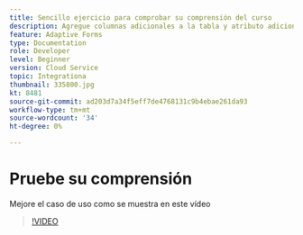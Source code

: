 ```yaml
---
title: Sencillo ejercicio para comprobar su comprensión del curso
description: Agregue columnas adicionales a la tabla y atributo adicional a los criterios de búsqueda
feature: Adaptive Forms
type: Documentation
role: Developer
level: Beginner
version: Cloud Service
topic: Integrationa
thumbnail: 335800.jpg
kt: 8481
source-git-commit: ad203d7a34f5eff7de4768131c9b4ebae261da93
workflow-type: tm+mt
source-wordcount: '34'
ht-degree: 0%

---
```


# Pruebe su comprensión

Mejore el caso de uso como se muestra en este vídeo

>[!VIDEO](https://video.tv.adobe.com/v/335800/?quality=12&learn=on)

